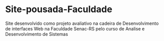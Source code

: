 # Site-pousada-Faculdade

Site desenvolvido como projeto avaliativo na cadeira de Desenvolvimento de interfaces Web na Faculdade Senac-RS pelo curso de Analise e Desenvolvimento de Sistemas
